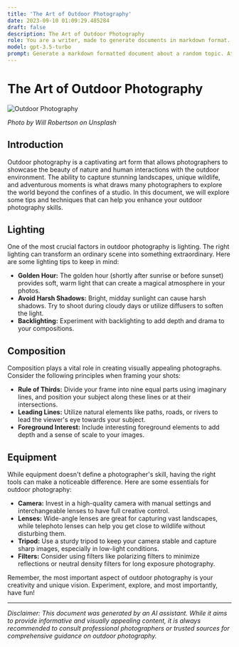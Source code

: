 ```yaml
---
title: 'The Art of Outdoor Photography'
date: 2023-09-10 01:09:29.485284
draft: false
description: The Art of Outdoor Photography
role: You are a writer, made to generate documents in markdown format. It is very important that all of the documents you generate are in valid markdown format.
model: gpt-3.5-turbo
prompt: Generate a markdown formatted document about a random topic. At the bottom, include a disclaimer explaining that the document was generated by you. The first line of the document should be the title. Make sure that the entire document is in proper markdown format, using a mix of various tags to make the document visually appealing.
---
```


# The Art of Outdoor Photography

![Outdoor Photography](https://images.unsplash.com/photo-1564483636772-1aefbb93c6a8?ixlib=rb-1.2.1&ixid=eyJhcHBfaWQiOjEyMDd9&auto=format&fit=crop&w=1350&q=80)

*Photo by Will Robertson on Unsplash*

## Introduction
Outdoor photography is a captivating art form that allows photographers to showcase the beauty of nature and human interactions with the outdoor environment. The ability to capture stunning landscapes, unique wildlife, and adventurous moments is what draws many photographers to explore the world beyond the confines of a studio. In this document, we will explore some tips and techniques that can help you enhance your outdoor photography skills.

## Lighting
One of the most crucial factors in outdoor photography is lighting. The right lighting can transform an ordinary scene into something extraordinary. Here are some lighting tips to keep in mind:

- **Golden Hour:** The golden hour (shortly after sunrise or before sunset) provides soft, warm light that can create a magical atmosphere in your photos.
- **Avoid Harsh Shadows:** Bright, midday sunlight can cause harsh shadows. Try to shoot during cloudy days or utilize diffusers to soften the light.
- **Backlighting:** Experiment with backlighting to add depth and drama to your compositions.

## Composition
Composition plays a vital role in creating visually appealing photographs. Consider the following principles when framing your shots:

- **Rule of Thirds:** Divide your frame into nine equal parts using imaginary lines, and position your subject along these lines or at their intersections.
- **Leading Lines:** Utilize natural elements like paths, roads, or rivers to lead the viewer's eye towards your subject.
- **Foreground Interest:** Include interesting foreground elements to add depth and a sense of scale to your images.

## Equipment
While equipment doesn't define a photographer's skill, having the right tools can make a noticeable difference. Here are some essentials for outdoor photography:

- **Camera:** Invest in a high-quality camera with manual settings and interchangeable lenses to have full creative control.
- **Lenses:** Wide-angle lenses are great for capturing vast landscapes, while telephoto lenses can help you get close to wildlife without disturbing them.
- **Tripod:** Use a sturdy tripod to keep your camera stable and capture sharp images, especially in low-light conditions.
- **Filters:** Consider using filters like polarizing filters to minimize reflections or neutral density filters for long exposure photography.

Remember, the most important aspect of outdoor photography is your creativity and unique vision. Experiment, explore, and most importantly, have fun!

---

*Disclaimer: This document was generated by an AI assistant. While it aims to provide informative and visually appealing content, it is always recommended to consult professional photographers or trusted sources for comprehensive guidance on outdoor photography.*